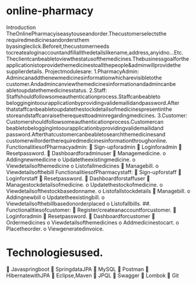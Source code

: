 # online-pharmacy


Introduction
TheOnlinePharmacyiseasytouseandorder.Thecustomerselectsthe
requiredmedicinesandordersthem byasingleclick.Beforeit,thecustomerneeds
tocreatealoginaccountandfillallthedetailslikename,address,anyidno…Etc.
Theclientcanbeabletoviewthestatusofthemedicines.Thebusinessgoalforthe
applicationistoprovidethemedicinestoallthepeople&adminwillprovidethe
supplierdetails.
Projectmodulesare:
1.PharmacyAdmin:
Admincanaddthenewmedicinesinformationwhicharevisibletothe
customer.Andadmincanviewthemedicinesinformationandadmincanbe
abletoupdatethemedicinesstatus.
2.Staff:
Staffshouldfollowsomeauthenticationprocess.Staffcanbeableto
beloggingintoourapplicationbyprovidingvalidemailidandpassword.After
thatstaffcanbeabletoupdatethestockdetailsofmedicinespresentinthe
storeandstaffcanraisetherequesttoadminregardingmedicines.
3.Customer:
Customershouldfollowsomeauthenticationprocess.Customercan
beabletobeloggingintoourapplicationbyprovidingvalidemailidand
password.Afterthatcustomercanbeabletosearchthemedicinesand
customerwillordertherequiredmedicinesinformationthroughonline.
FunctionalitiesofPharmacyadmin:
 Sign-upforadmin
 Loginforadmin
 Resetpassword.
 Dashboardforadminuser
 Managemedicine.
o Addingnewmedicine
o Updatetheexistingmedicine.
o Viewdetailsofthemedicine
o Listofallmedicines
 Managebill.
o Viewdetailsofthebill
FunctionalitiesofPharmacystaff:
 Sign-upforstaff
 Loginforstaff
 Resetpassword.
 Dashboardforstaffuser
 Managestockdetailsofmedicine.
o Updatethestockofmedicine.
o Viewdetailsofthestockbasedonname.
o Listofallstockdetails
 Managebill.
o Addingnewbill
o Updatetheexistingbill.
o Viewdetailsofthebillbasedonorderplaced
o Listofallbills.
##. Functionalitiesofcustomer:
 Register/createanaccountforcustomer.
 Loginforadmin
 Resetpassword.
 Dashboardforcustomer
 Ordermedicines
o Viewdetailsofthemedicines
o Addmedicinestocart.
o Placetheorder.
o Viewgeneratedinvoice.
# Technologiesused.
 Javaspringboot
 SpringdataJPA
 MySQL
 Postman
 HibernatewithJPA
 Eclipse,Maven
 JPQL
 Swagger
 Lombok
 Git
